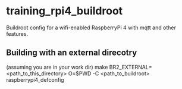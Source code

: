 # training_rpi4_buildroot
Buildroot config for a wifi-enabled RaspberryPi 4 with mqtt and other features.

## Building with an external direcotry 
(assuming you are in your work dir)
make BR2_EXTERNAL=<path_to_this_directory> O=$PWD -C <path_to_buildroot> raspberrypi4_defconfig
